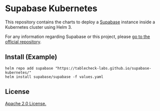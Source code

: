# Supabase Kubernetes

This repository contains the charts to deploy a [Supabase](https://github.com/supabase/supabase) instance inside a Kubernetes cluster using Helm 3.

For any information regarding Supabase or this project, please [go to the official repository](https://github.com/supabase-community/supabase-kubernetes).


## Install (Example)
```
helm repo add supabase "https://tablecheck-labs.github.io/supabase-kubernetes/"
helm install supabase/supabase -f values.yaml
```

## License

[Apache 2.0 License.](./LICENSE)
